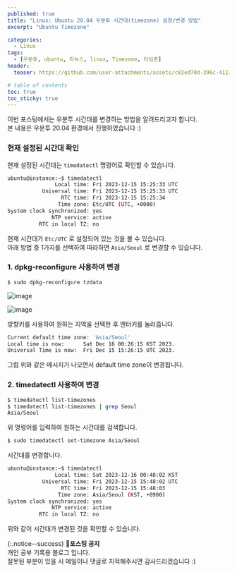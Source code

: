 ```yaml
---
published: true
title: "Linux: Ubuntu 20.04 우분투 시간대(timezone) 설정/변경 방법"
excerpt: "Ubuntu Timezone"

categories:
  - Linux
tags:
  - [우분투, ubuntu, 리눅스, linux, Timezone, 타임존]
header:
  teaser: https://github.com/user-attachments/assets/c82ed70d-396c-4113-8871-18b6229f4642

# table of contents
toc: true
toc_sticky: true
---
```


이번 포스팅에서는 우분투 시간대를 변경하는 방법을 알려드리고자 합니다.  
본 내용은 우분투 20.04 환경에서 진행하였습니다 :)

### 현재 설정된 시간대 확인

현재 설정된 시간대는 `timedatectl` 명령어로 확인할 수 있습니다.

```bash
ubuntu@instance:~$ timedatectl
               Local time: Fri 2023-12-15 15:25:33 UTC
           Universal time: Fri 2023-12-15 15:25:33 UTC
                 RTC time: Fri 2023-12-15 15:25:34
                Time zone: Etc/UTC (UTC, +0000)
System clock synchronized: yes
              NTP service: active
          RTC in local TZ: no
```

현재 시간대가 `Etc/UTC` 로 설정되어 있는 것을 볼 수 있습니다.  
아래 방법 중 1가지를 선택하여 따라하면 `Asia/Seoul` 로 변경할 수 있습니다.

### 1. dpkg-reconfigure 사용하여 변경

```bash
$ sudo dpkg-reconfigure tzdata
```

![image](https://github.com/ilimes/ilimes/assets/95404736/0ca76494-e0ff-4a82-8293-1b52891b517f)

![image](https://github.com/ilimes/ilimes/assets/95404736/056a9807-4b73-4343-b7cd-f1444eed37cc)

방향키를 사용하여 원하는 지역을 선택한 후 엔터키를 눌러줍니다.

```bash
Current default time zone: 'Asia/Seoul'
Local time is now:      Sat Dec 16 00:26:15 KST 2023.
Universal Time is now:  Fri Dec 15 15:26:15 UTC 2023.
```

그럼 위와 같은 메시지가 나오면서 default time zone이 변경됩니다.

### 2. timedatectl 사용하여 변경

```bash
$ timedatectl list-timezones
$ timedatectl list-timezones | grep Seoul
Asia/Seoul
```

위 명령어를 입력하여 원하는 시간대를 검색합니다.

```bash
$ sudo timedatectl set-timezone Asia/Seoul
```

시간대를 변경합니다.

```bash
ubuntu@instance:~$ timedatectl
               Local time: Sat 2023-12-16 00:48:02 KST
           Universal time: Fri 2023-12-15 15:48:02 UTC
                 RTC time: Fri 2023-12-15 15:48:03
                Time zone: Asia/Seoul (KST, +0900)
System clock synchronized: yes
              NTP service: active
          RTC in local TZ: no
```

위와 같이 시간대가 변경된 것을 확인할 수 있습니다.

{:.notice--success}
🔔**포스팅 공지**  
개인 공부 기록용 블로그 입니다.  
잘못된 부분이 있을 시 메일이나 댓글로 지적해주시면 감사드리겠습니다 :)
